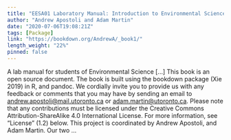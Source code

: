 ```yaml
---
title: "EESA01 Laboratory Manual: Introduction to Environmental Science"
author: "Andrew Apostoli and Adam Martin"
date: "2020-07-06T19:08:21Z"
tags: [Package]
link: "https://bookdown.org/AndrewA/_book1/"
length_weight: "22%"
pinned: false
---
```


A lab manual for students of Environmental Science [...] This book is an open source document. The book is built using the bookdown package (Xie 2019) in R, and pandoc. We cordially invite you to provide us with any feedback or comments that you may have by sending an email to andrew.apostoli@mail.utoronto.ca or adam.martin@utoronto.ca. Please note that any contributions must be licensed under the Creative Commons Attribution-ShareAlike 4.0 International License. For more information, see “License” (1.2) below. This project is coordinated by Andrew Apostoli, and Adam Martin. Our two ...
